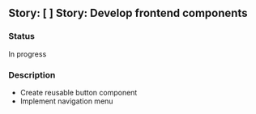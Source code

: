 ## Story: [ ] Story: Develop frontend components

### Status

In progress

### Description

- Create reusable button component
- Implement navigation menu

